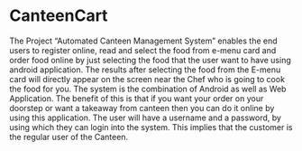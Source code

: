 # CanteenCart
 The Project “Automated Canteen Management System” enables the end users to register online, read and select the food from e-menu card and order food online by just selecting the food that the user want to have using android application. The results after selecting the food from the E-menu card will directly appear on the screen near the Chef who is going to cook the food for you. The system is the combination of Android as well as Web Application. The benefit of this is that if you want your order on your doorstep or want a takeaway from canteen then you can do it online by using this application. The user will have a username and a password, by using which they can login into the system. This implies that the customer is the regular user of the Canteen.
